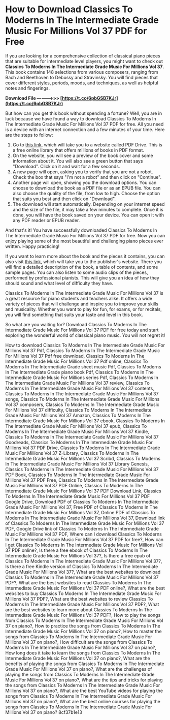 # How to Download Classics To Moderns In The Intermediate Grade Music For Millions Vol 37 PDF for Free
 
If you are looking for a comprehensive collection of classical piano pieces that are suitable for intermediate level players, you might want to check out **Classics To Moderns In The Intermediate Grade Music For Millions Vol 37**. This book contains 148 selections from various composers, ranging from Bach and Beethoven to Debussy and Stravinsky. You will find pieces that cover different styles, periods, moods, and techniques, as well as helpful notes and fingerings.
 
**Download File –––––>>> [https://t.co/6pbGSB7KJr](https://t.co/6pbGSB7KJr)**


 
But how can you get this book without spending a fortune? Well, you are in luck because we have found a way to download Classics To Moderns In The Intermediate Grade Music For Millions Vol 37 PDF for free. All you need is a device with an internet connection and a few minutes of your time. Here are the steps to follow:
 
1. Go to [this link](https://www.pdfdrive.com/classics-to-moderns-in-the-intermediate-grade-music-for-millions-vol-37-e189732.html), which will take you to a website called PDF Drive. This is a free online library that offers millions of books in PDF format.
2. On the website, you will see a preview of the book cover and some information about it. You will also see a green button that says "Download". Click on it and wait for a few seconds.
3. A new page will open, asking you to verify that you are not a robot. Check the box that says "I'm not a robot" and then click on "Continue".
4. Another page will open, showing you the download options. You can choose to download the book as a PDF file or as an EPUB file. You can also choose the quality of the file, from low to high. Choose the option that suits you best and then click on "Download".
5. The download will start automatically. Depending on your internet speed and the size of the file, it may take a few minutes to complete. Once it is done, you will have the book saved on your device. You can open it with any PDF reader or EPUB reader.

And that's it! You have successfully downloaded Classics To Moderns In The Intermediate Grade Music For Millions Vol 37 PDF for free. Now you can enjoy playing some of the most beautiful and challenging piano pieces ever written. Happy practicing!
  
If you want to learn more about the book and the pieces it contains, you can also visit [this link](https://www.halleonard.com/product/14016140/classics-to-moderns-in-the-intermediate-grade), which will take you to the publisher's website. There you will find a detailed description of the book, a table of contents, and some sample pages. You can also listen to some audio clips of the pieces, performed by professional pianists. This will give you an idea of how they should sound and what level of difficulty they have.
 
Classics To Moderns In The Intermediate Grade Music For Millions Vol 37 is a great resource for piano students and teachers alike. It offers a wide variety of pieces that will challenge and inspire you to improve your skills and musicality. Whether you want to play for fun, for exams, or for recitals, you will find something that suits your taste and level in this book.
 
So what are you waiting for? Download Classics To Moderns In The Intermediate Grade Music For Millions Vol 37 PDF for free today and start exploring the wonderful world of classical piano music. You will not regret it!
 
How to download Classics To Moderns In The Intermediate Grade Music For Millions Vol 37 Pdf,  Classics To Moderns In The Intermediate Grade Music For Millions Vol 37 Pdf free download,  Classics To Moderns In The Intermediate Grade Music For Millions Vol 37 Pdf online,  Classics To Moderns In The Intermediate Grade sheet music Pdf,  Classics To Moderns In The Intermediate Grade piano book Pdf,  Classics To Moderns In The Intermediate Grade Music For Millions series Pdf,  Classics To Moderns In The Intermediate Grade Music For Millions Vol 37 review,  Classics To Moderns In The Intermediate Grade Music For Millions Vol 37 contents,  Classics To Moderns In The Intermediate Grade Music For Millions Vol 37 songs,  Classics To Moderns In The Intermediate Grade Music For Millions Vol 37 composers,  Classics To Moderns In The Intermediate Grade Music For Millions Vol 37 difficulty,  Classics To Moderns In The Intermediate Grade Music For Millions Vol 37 Amazon,  Classics To Moderns In The Intermediate Grade Music For Millions Vol 37 ebook,  Classics To Moderns In The Intermediate Grade Music For Millions Vol 37 epub,  Classics To Moderns In The Intermediate Grade Music For Millions Vol 37 Kindle,  Classics To Moderns In The Intermediate Grade Music For Millions Vol 37 Goodreads,  Classics To Moderns In The Intermediate Grade Music For Millions Vol 37 PDF Drive,  Classics To Moderns In The Intermediate Grade Music For Millions Vol 37 Z-Library,  Classics To Moderns In The Intermediate Grade Music For Millions Vol 37 Scribd,  Classics To Moderns In The Intermediate Grade Music For Millions Vol 37 Library Genesis,  Classics To Moderns In The Intermediate Grade Music For Millions Vol 37 PDF Book,  Classics To Moderns In The Intermediate Grade Music For Millions Vol 37 PDF Free,  Classics To Moderns In The Intermediate Grade Music For Millions Vol 37 PDF Online,  Classics To Moderns In The Intermediate Grade Music For Millions Vol 37 PDF Download Link,  Classics To Moderns In The Intermediate Grade Music For Millions Vol 37 PDF Google Drive,  Download PDF of Classics To Moderns In The Intermediate Grade Music For Millions Vol 37,  Free PDF of Classics To Moderns In The Intermediate Grade Music For Millions Vol 37,  Online PDF of Classics To Moderns In The Intermediate Grade Music For Millions Vol 37,  Download link of Classics To Moderns In The Intermediate Grade Music For Millions Vol 37 PDF,  Google Drive link of Classics To Moderns In The Intermediate Grade Music For Millions Vol 37 PDF,  Where can I download Classics To Moderns In The Intermediate Grade Music For Millions Vol 37 PDF for free?,  How can I get Classics To Moderns In The Intermediate Grade Music For Millions Vol 37 PDF online?,  Is there a free ebook of Classics To Moderns In The Intermediate Grade Music For Millions Vol 37?,  Is there a free epub of Classics To Moderns In The Intermediate Grade Music For Millions Vol 37?,  Is there a free Kindle version of Classics To Moderns In The Intermediate Grade Music For Millions Vol 37?,  What are the best websites to download Classics To Moderns In The Intermediate Grade Music For Millions Vol 37 PDF?,  What are the best websites to read Classics To Moderns In The Intermediate Grade Music For Millions Vol 37 PDF online?,  What are the best websites to buy Classics To Moderns In The Intermediate Grade Music For Millions Vol 37 PDF?,  What are the best websites to review Classics To Moderns In The Intermediate Grade Music For Millions Vol 37 PDF?,  What are the best websites to learn more about Classics To Moderns In The Intermediate Grade Music For Millions Vol 37 PDF?,  How to play the songs from Classics To Moderns In The Intermediate Grade Music For Millions Vol 37 on piano?,  How to practice the songs from Classics To Moderns In The Intermediate Grade Music For Millions Vol 37 on piano?,  How to master the songs from Classics To Moderns In The Intermediate Grade Music For Millions Vol 37 on piano?,  How difficult are the songs from Classics To Moderns In The Intermediate Grade Music For Millions Vol 37 on piano?,  How long does it take to learn the songs from Classics To Moderns In The Intermediate Grade Music For Millions Vol 37 on piano?,  What are the benefits of playing the songs from Classics To Moderns In The Intermediate Grade Music For Millions Vol 37 on piano?,  What are the challenges of playing the songs from Classics To Moderns In The Intermediate Grade Music For Millions Vol 37 on piano?,  What are the tips and tricks for playing the songs from Classics To Moderns In The Intermediate Grade Music For Millions Vol 37 on piano?,  What are the best YouTube videos for playing the songs from Classics To Moderns In The Intermediate Grade Music For Millions Vol 37 on piano?,  What are the best online courses for playing the songs from Classics To Moderns In The Intermediate Grade Music For Millions Vol 37 on piano?
 8cf37b1e13
 
